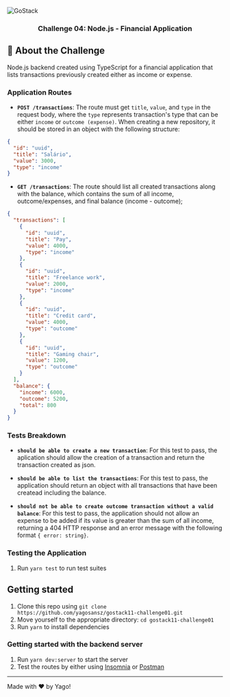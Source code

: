 <img alt="GoStack" src="https://storage.googleapis.com/golden-wind/bootcamp-gostack/header-desafios.png" />

<h3 align="center">
  Challenge 04: Node.js - Financial Application
</h3>

## :rocket: About the Challenge

Node.js backend created using TypeScript for a financial application that lists transactions previously created either as income or expense.

### Application Routes

- **`POST /transactions`**: The route must get `title`, `value`, and `type` in the request body, where the `type` represents transaction's type that can be either `income` or `outcome (expense)`. When creating a new repository, it should be stored in an object with the following structure:

```json
{
  "id": "uuid",
  "title": "Salário",
  "value": 3000,
  "type": "income"
}
```

- **`GET /transactions`**: The route should list all created transactions along with the balance, which contains the sum of all income, outcome/expenses, and final balance (income - outcome);

```json
{
  "transactions": [
    {
      "id": "uuid",
      "title": "Pay",
      "value": 4000,
      "type": "income"
    },
    {
      "id": "uuid",
      "title": "Freelance work",
      "value": 2000,
      "type": "income"
    },
    {
      "id": "uuid",
      "title": "Credit card",
      "value": 4000,
      "type": "outcome"
    },
    {
      "id": "uuid",
      "title": "Gaming chair",
      "value": 1200,
      "type": "outcome"
    }
  ],
  "balance": {
    "income": 6000,
    "outcome": 5200,
    "total": 800
  }
}
```

### Tests Breakdown

- **`should be able to create a new transaction`**: For this test to pass, the aplication should allow the creation of a transaction and return the transaction created as json.

- **`should be able to list the transactions`**: For this test to pass, the application should return an object with all transactions that have been createad including the balance.

- **`should not be able to create outcome transaction without a valid balance`**: For this test to pass, the application should not allow an expense to be added if its value is greater than the sum of all income, returning a 404 HTTP response and an error message with the following format `{ error: string}`.

### Testing the Application

1. Run `yarn test` to run test suites

## Getting started

1. Clone this repo using `git clone https://github.com/yagosansz/gostack11-challenge01.git`
2. Move yourself to the appropriate directory: `cd gostack11-challenge01`<br />
3. Run `yarn` to install dependencies<br />

### Getting started with the backend server

1. Run `yarn dev:server` to start the server
2. Test the routes by either using [Insomnia](https://insomnia.rest/) or [Postman](https://www.getpostman.com/)

  ---

Made with :heart: by Yago!

